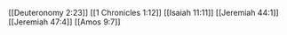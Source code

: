 [[Deuteronomy 2:23]]
[[1 Chronicles 1:12]]
[[Isaiah 11:11]]
[[Jeremiah 44:1]]
[[Jeremiah 47:4]]
[[Amos 9:7]]
